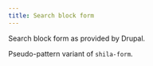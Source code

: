 ```yaml
---
title: Search block form
---
```

Search block form as provided by Drupal.

Pseudo-pattern variant of `shila-form`.
